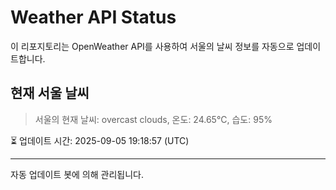 
# Weather API Status

이 리포지토리는 OpenWeather API를 사용하여 서울의 날씨 정보를 자동으로 업데이트합니다.

## 현재 서울 날씨
> 서울의 현재 날씨: overcast clouds, 온도: 24.65°C, 습도: 95%

⏳ 업데이트 시간: 2025-09-05 19:18:57 (UTC)

---
자동 업데이트 봇에 의해 관리됩니다.
